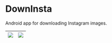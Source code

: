 # DownInsta
Android app for downloading Instagram images.


| ![](https://lh3.googleusercontent.com/o1LVeCjqKz5QPv-iPLbHc43kKCKO-msleFa4lO8UJjuOuPtWNieqIiwi3UpXlAEUfA=h900)   |![](https://lh3.googleusercontent.com/tJju7rfn3kOmPFAT14VrEKYjoxfVkBnZMzpKoa-zeo6yYm2jyqc-hCCNh_yOZIJNGw=h900) |
|-------------------------------------------------------|-------------------------------------------------------|



